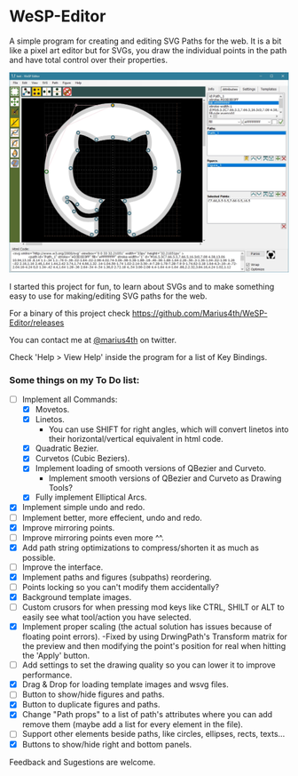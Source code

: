 # WeSP-Editor
A simple program for creating and editing SVG Paths for the web. It is a bit like a pixel art editor but for SVGs, you draw the individual points in the path and have total control over their properties.

![WeSP](WeSP.jpg?raw=true "WeSP")

I started this project for fun, to learn about SVGs and to make something easy to use for making/editing SVG paths for the web.

For a binary of this project check https://github.com/Marius4th/WeSP-Editor/releases

You can contact me at [@marius4th](https://twitter.com/marius4th) on twitter.

Check 'Help > View Help' inside the program for a list of Key Bindings.

### Some things on my To Do list:

- [ ] Implement all Commands:
  - [x] Movetos.
  - [x] Linetos.
     - You can use SHIFT for right angles, which will convert linetos into their horizontal/vertical equivalent in html code.
  - [x] Quadratic Bezier.
  - [x] Curvetos (Cubic Beziers).
  - [x] Implement loading of smooth versions of QBezier and Curveto.
     - Implement smooth versions of QBezier and Curveto as Drawing Tools?
  - [x] Fully implement Elliptical Arcs.

- [x] Implement simple undo and redo.
- [ ] Implement better, more effecient, undo and redo.
- [x] Improve mirroring points.
- [ ] Improve mirroring points even more ^^.
- [x] Add path string optimizations to compress/shorten it as much as possible.
- [ ] Improve the interface.
- [x] Implement paths and figures (subpaths) reordering.
- [ ] Points locking so you can't modify them accidentally?
- [x] Background template images.
- [ ] Custom crusors for when pressing mod keys like CTRL, SHILT or ALT to easily see what tool/action you have selected.
- [x] Implement proper scaling (the actual solution has issues because of floating point errors).
  -Fixed by using DrwingPath's Transform matrix for the preview and then modifying the point's position for real when hitting the 'Apply' button.
- [ ] Add settings to set the drawing quality so you can lower it to improve performance.
- [x] Drag & Drop for loading template images and wsvg files.
- [ ] Button to show/hide figures and paths.
- [x] Button to duplicate figures and paths.
- [x] Change "Path props" to a list of path's attributes where you can add remove them (maybe add a list for every element in the file).
- [ ] Support other elements beside paths, like circles, ellipses, rects, texts...
- [x] Buttons to show/hide right and bottom panels.

Feedback and Sugestions are welcome.
